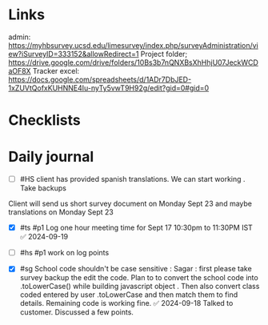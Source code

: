 
# Links
admin: https://myhbsurvey.ucsd.edu/limesurvey/index.php/surveyAdministration/view?iSurveyID=333152&allowRedirect=1
Project folder; https://drive.google.com/drive/folders/10Bs3b7nQNXBsXhHhjU07JeckWCDaOF8X
Tracker excel: https://docs.google.com/spreadsheets/d/1ADr7DbJED-1xZUVtQofxKUHNNE4Iu-nyTy5vwT9H92g/edit?gid=0#gid=0

# Checklists


# Daily journal

- [ ] #HS client has provided spanish translations. We can start working . Take backups

Client will send us short survey document on Monday Sept 23
and maybe translations on Monday Sept 23

- [x] #ts #p1 Log one hour meeting time for Sept 17 10:30pm to 11:30PM IST ✅ 2024-09-19
- [ ] #hs #p1 work on log points
- [x] #sg School code shouldn't be case sensitive : Sagar : first please take survey backup the edit the code. Plan to to convert the school code into .toLowerCase() while building javascript object . Then also convert class coded entered by user  .toLowerCase and then match them to find details. Remaining code is working fine. ✅ 2024-09-18
Talked to customer. Discussed a few points. 




